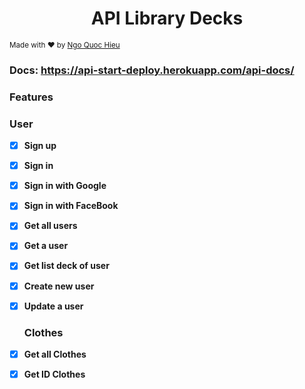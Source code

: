 <h1 align="center">API Library Decks</h1>
<sub>Made with ❤️ by <a href="https://www.facebook.com/qhieuit">Ngo Quoc Hieu</a></sub>

### Docs: https://api-start-deploy.herokuapp.com/api-docs/
### Features
   ### User
- [x] **Sign up**
- [x] **Sign in**
- [x] **Sign in with Google**
- [x] **Sign in with FaceBook**
- [x] **Get all users**
- [x] **Get a user**
- [x] **Get list deck of user**
- [x] **Create new user**
- [x] **Update a user**


    ### Clothes
- [x] **Get all Clothes**
- [x] **Get ID Clothes**
<!-- - [x] **Create new deck**
- [x] **Get a deck**
- [x] **Update a deck**
- [x] **Delete a deck** -->
<!-- - [x] **User Create new deck**
- [] **Choose deck**
- [] **Delete user** -->